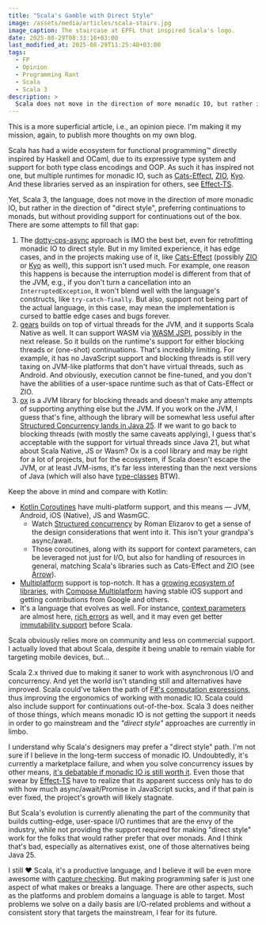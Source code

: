 ```yaml
---
title: "Scala's Gamble with Direct Style"
image: /assets/media/articles/scala-stairs.jpg
image_caption: The staircase at EPFL that inspired Scala's logo.
date: 2025-08-29T08:33:16+03:00
last_modified_at: 2025-08-29T11:25:48+03:00
tags:
  - FP
  - Opinion
  - Programming Rant
  - Scala
  - Scala 3
description: >
  Scala does not move in the direction of more monadic IO, but rather in the direction of "direct style", preferring continuations to monads, but without providing support for continuations out of the box.
---
```


<p class="info-bubble" markdown="1">
  This is a more superficial article, i.e., an opinion piece. I'm making it my mission, again, to publish more thoughts on my own blog.
</p>

Scala has had a wide ecosystem for functional programming™️ directly inspired by Haskell and OCaml, due to its expressive type system and support for both type class encodings and OOP. As such it has inspired not one, but multiple runtimes for monadic IO, such as [Cats-Effect](https://typelevel.org/cats-effect/), [ZIO](https://zio.dev/), [Kyo](https://getkyo.io/). And these libraries served as an inspiration for others, see [Effect-TS](https://effect.website/).

Yet, Scala 3, the language, does not move in the direction of more monadic IO, but rather in the direction of "direct style", preferring continuations to monads, but without providing support for continuations out of the box. There are some attempts to fill that gap:

1. The [dotty-cps-async](https://github.com/dotty-cps-async/dotty-cps-async) approach is IMO the best bet, even for retrofitting monadic IO to direct style. But in my limited experience, it has edge cases, and in the projects making use of it, like [Cats-Effect](https://github.com/typelevel/cats-effect-cps) (possibly [ZIO](https://zio.dev/zio-direct/) or [Kyo](https://getkyo.io/#/?id=direct-syntax) as well), this support isn't used much. For example, one reason this happens is because the interruption model is different from that of the JVM, e.g., if you don't turn a cancellation into an `InterruptedException`, it won't blend well with the language's constructs, like `try-catch-finally`. But also, support not being part of the actual language, in this case, may mean the implementation is cursed to battle edge cases and bugs forever.
2. [gears](https://github.com/lampepfl/gears/) builds on top of virtual threads for the JVM, and it supports Scala Native as well. It can support WASM via [WASM JSPI](https://v8.dev/blog/jspi), possibly in the next release. So it builds on the runtime's support for either blocking threads or (one-shot) continuations. That's incredibly limiting. For example, it has no JavaScript support and blocking threads is still very taxing on JVM-like platforms that don't have virtual threads, such as Android. And obviously, execution cannot be fine-tuned, and you don't have the abilities of a user-space runtime such as that of Cats-Effect or ZIO.
3. [ox](https://github.com/softwaremill/ox) is a JVM library for blocking threads and doesn't make any attempts of supporting anything else but the JVM. If you work on the JVM, I guess that's fine, although the library will be somewhat less useful after [Structured Concurrency lands in Java 25](https://rockthejvm.com/articles/structured-concurrency-jdk-25). If we want to go back to blocking threads (with mostly the same caveats applying), I guess that's acceptable with the support for virtual threads since Java 21, but what about Scala Native, JS or Wasm? Ox is a cool library and may be right for a lot of projects, but for the ecosystem, if Scala doesn't escape the JVM, or at least JVM-isms, it's far less interesting than the next versions of Java (which will also have [type-classes](https://www.youtube.com/watch?v=Gz7Or9C0TpM) BTW).

Keep the above in mind and compare with Kotlin:

- [Kotlin Coroutines](https://github.com/Kotlin/kotlinx.coroutines) have multi-platform support, and this means — JVM, Android, iOS (Native), JS and WasmGC.
  - Watch [Structured concurrency](https://www.youtube.com/watch?v=Mj5P47F6nJg) by Roman Elizarov to get a sense of the design considerations that went into it. This isn't your grandpa's async/await.
  - Those coroutines, along with its support for context parameters, can be leveraged not just for I/O, but also for handling of resources in general, matching Scala's libraries such as Cats-Effect and ZIO (see [Arrow](https://arrow-kt.io/learn/coroutines/resource-safety/)).
- [Multiplatform](https://www.jetbrains.com/kotlin-multiplatform/) support is top-notch. It has a [growing ecosystem of libraries](https://klibs.io/), with [Compose Multiplatform](https://www.jetbrains.com/compose-multiplatform/) having stable iOS support and getting contributions from Google and others.
- It's a language that evolves as well. For instance, [context parameters](https://github.com/Kotlin/KEEP/blob/context-parameters/proposals/context-parameters.md) are almost here, [rich errors](https://www.youtube.com/watch?v=IUrA3mDSWZQ) as well, and it may even get better [immutability support](https://www.youtube.com/watch?v=qpM3_ymNkP8) before Scala.

Scala obviously relies more on community and less on commercial support. I actually loved that about Scala, despite it being unable to remain viable for targeting mobile devices, but...

Scala 2.x thrived due to making it saner to work with asynchronous I/O and concurrency. And yet the world isn't standing still and alternatives have improved. Scala could've taken the path of [F#'s computation expressions](https://learn.microsoft.com/en-us/dotnet/fsharp/language-reference/computation-expressions), thus improving the ergonomics of working with monadic IO. Scala could also include support for continuations out-of-the-box. Scala 3 does neither of those things, which means monadic IO is not getting the support it needs in order to go mainstream and the *"direct style"* approaches are currently in limbo.

I understand why Scala's designers may prefer a "direct style" path. I'm not sure if I believe in the long-term success of monadic IO. Undoubtedly, it's currently a marketplace failure, and when you solve concurrency issues by other means, [it's debatable if monadic IO is still worth it](./2022-10-13-the-case-against-effect-systems-io-data-type.md). Even those that swear by [Effect-TS](https://effect.website/) have to realize that its apparent success only has to do with how much async/await/Promise in JavaScript sucks, and if that pain is ever fixed, the project's growth will likely stagnate.

But Scala's evolution is currently alienating the part of the community that builds cutting-edge, user-space I/O runtimes that are the envy of the industry, while not providing the support required for making "direct style" work for the folks that would rather prefer that over monads. And I think that's bad, especially as alternatives exist, one of those alternatives being Java 25.

I still ❤️ Scala, it's a productive language, and I believe it will be even more awesome with [capture checking](https://nrinaudo.github.io/articles/capture_checking.html). But making programming safer is just one aspect of what makes or breaks a language. There are other aspects, such as the platforms and problem domains a language is able to target. Most problems we solve on a daily basis are I/O-related problems and without a consistent story that targets the mainstream, I fear for its future.
